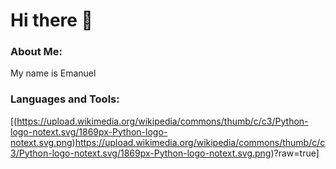 # Hi there 👋

### About Me:
My name is Emanuel

### Languages and Tools:
[(https://upload.wikimedia.org/wikipedia/commons/thumb/c/c3/Python-logo-notext.svg/1869px-Python-logo-notext.svg.png)https://upload.wikimedia.org/wikipedia/commons/thumb/c/c3/Python-logo-notext.svg/1869px-Python-logo-notext.svg.png)?raw=true]

